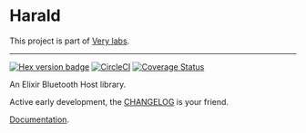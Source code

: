 # Harald

This project is part of [Very labs](https://github.com/verypossible-labs/docs/blob/master/README.md).

---

[![Hex version badge](https://img.shields.io/hexpm/v/harald.svg)](https://hex.pm/packages/harald)
[![CircleCI](https://circleci.com/gh/verypossible/harald.svg?style=svg)](https://circleci.com/gh/verypossible/harald)
[![Coverage Status](https://coveralls.io/repos/github/verypossible/harald/badge.svg)](https://coveralls.io/github/verypossible/harald)

An Elixir Bluetooth Host library.

Active early development, the [CHANGELOG](CHANGELOG.md) is your friend.

[Documentation](https://hexdocs.pm/harald/readme.html).
